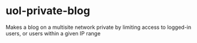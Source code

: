uol-private-blog
================

Makes a blog on a multisite network private by limiting access to logged-in users, or users within a given IP range